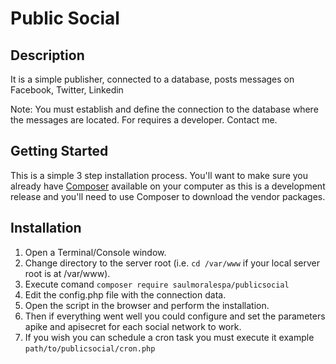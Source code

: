 Public Social
===========
## Description
It is a simple publisher, connected to a database, posts messages on Facebook, Twitter, Linkedin

Note: You must establish and define the connection to the database where the messages are located. For requires a developer. Contact me.

## Getting Started
This is a simple 3 step installation process. You'll want to make sure you already have [Composer](http://getcomposer.org) available on your computer as this is a development release and you'll need to use Composer to download the vendor packages.

## Installation
1. Open a Terminal/Console window.
2. Change directory to the server root (i.e. `cd /var/www` if your local server root is at /var/www).
3. Execute comand `composer require saulmoralespa/publicsocial`
4. Edit the config.php file with the connection data.
5. Open the script in the browser and perform the installation.
6. Then if everything went well you could configure and set the parameters apike and apisecret for each social network to work.
7. If you wish you can schedule a cron task you must execute it example `path/to/publicsocial/cron.php`